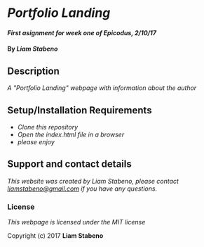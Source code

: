 # _Portfolio Landing_

#### _First asignment for week one of Epicodus, 2/10/17_

#### By _**Liam Stabeno**_

## Description

_A "Portfolio Landing" webpage with information about the author_

## Setup/Installation Requirements

* _Clone this repository_
* _Open the index.html file in a browser_
* _please enjoy_


## Support and contact details

_This website was created by Liam Stabeno, please contact liamstabeno@gmail.com if you have any questions._









### License

*This webpage is licensed under the MIT license*

Copyright (c) 2017 **Liam Stabeno**
